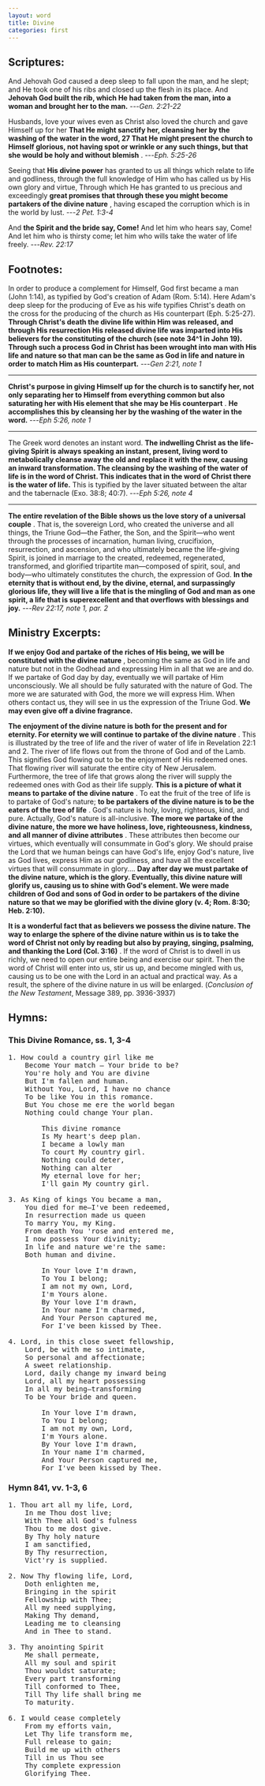 ```yaml
---
layout: word
title: Divine
categories: first
---
```


## Scriptures:

And Jehovah God caused a deep sleep to fall upon the man, and he slept; and He took one of his ribs and closed up the flesh in its place. And **Jehovah God built the rib, which He had taken from the man, into a woman and brought her to the man.**
---_Gen. 2:21-22_

Husbands, love your wives even as Christ also loved the church and gave Himself up for her **That He might sanctify her, cleansing her by the washing of the water in the word, 27 That He might present the church to Himself glorious, not having spot or wrinkle or any such things, but that she would be holy and without blemish** .
---_Eph. 5:25-26_

Seeing that **His divine power** has granted to us all things which relate to life and godliness, through the full knowledge of Him who has called us by His own glory and virtue, Through which He has granted to us precious and exceedingly **great promises that through these you might become partakers of the divine nature** , having escaped the corruption which is in the world by lust.
---_2 Pet. 1:3-4_

And **the Spirit and the bride say, Come!** And let him who hears say, Come! And let him who is thirsty come; let him who wills take the water of life freely.
---_Rev. 22:17_

## Footnotes:

In order to produce a complement for Himself, God first became a man (John 1:14), as typified by God's creation of Adam (Rom. 5:14). Here Adam's deep sleep for the producing of Eve as his wife typifies Christ's death on the cross for the producing of the church as His counterpart (Eph. 5:25-27). **Through Christ's death the divine life within Him was released, and through His resurrection His released divine life was imparted into His believers for the constituting of the church (see note 34^1 in John 19). Through such a process God in Christ has been wrought into man with His life and nature so that man can be the same as God in life and nature in order to match Him as His counterpart.**
---_Gen 2:21, note 1_

---

**Christ's purpose in giving Himself up for the church is to sanctify her, not only separating her to Himself from everything common but also saturating her with His element that she may be His counterpart** . **He accomplishes this by cleansing her by the washing of the water in the word.**
---_Eph 5:26, note 1_

---

The Greek word denotes an instant word. **The indwelling Christ as the life-giving Spirit is always speaking an instant, present, living word to metabolically cleanse away the old and replace it with the new, causing an inward transformation. The cleansing by the washing of the water of life is in the word of Christ. This indicates that in the word of Christ there is the water of life.** This is typified by the laver situated between the altar and the tabernacle (Exo. 38:8; 40:7).
---_Eph 5:26, note 4_

---

**The entire revelation of the Bible shows us the love story of a universal couple** . That is, the sovereign Lord, who created the universe and all things, the Triune God—the Father, the Son, and the Spirit—who went through the processes of incarnation, human living, crucifixion, resurrection, and ascension, and who ultimately became the life-giving Spirit, is joined in marriage to the created, redeemed, regenerated, transformed, and glorified tripartite man—composed of spirit, soul, and body—who ultimately constitutes the church, the expression of God. **In the eternity that is without end, by the divine, eternal, and surpassingly glorious life, they will live a life that is the mingling of God and man as one spirit, a life that is superexcellent and that overflows with blessings and joy.**
---_Rev 22:17, note 1, par. 2_

## Ministry Excerpts:

**If we enjoy God and partake of the riches of His being, we will be constituted with the divine nature** , becoming the same as God in life and nature but not in the Godhead and expressing Him in all that we are and do. If we partake of God day by day, eventually we will partake of Him unconsciously. We all should be fully saturated with the nature of God. The more we are saturated with God, the more we will express Him. When others contact us, they will see in us the expression of the Triune God. **We may even give off a divine fragrance.**

**The enjoyment of the divine nature is both for the present and for eternity. For eternity we will continue to partake of the divine nature** . This is illustrated by the tree of life and the river of water of life in Revelation 22:1 and 2. The river of life flows out from the throne of God and of the Lamb. This signifies God flowing out to be the enjoyment of His redeemed ones. That flowing river will saturate the entire city of New Jerusalem. Furthermore, the tree of life that grows along the river will supply the redeemed ones with God as their life supply. **This is a picture of what it means to partake of the divine nature** . To eat the fruit of the tree of life is to partake of God's nature; **to be partakers of the divine nature is to be the eaters of the tree of life** . God's nature is holy, loving, righteous, kind, and pure. Actually, God's nature is all-inclusive. **The more we partake of the divine nature, the more we have holiness, love, righteousness, kindness, and all manner of divine attributes** . These attributes then become our virtues, which eventually will consummate in God's glory. We should praise the Lord that we human beings can have God's life, enjoy God's nature, live as God lives, express Him as our godliness, and have all the excellent virtues that will consummate in glory…. **Day after day we must partake of the divine nature, which is the glory. Eventually, this divine nature will glorify us, causing us to shine with God's element. We were made children of God and sons of God in order to be partakers of the divine nature so that we may be glorified with the divine glory (v. 4; Rom. 8:30; Heb. 2:10).**

**It is a wonderful fact that as believers we possess the divine nature. The way to enlarge the sphere of the divine nature within us is to take the word of Christ not only by reading but also by praying, singing, psalming, and thanking the Lord (Col. 3:16)** . If the word of Christ is to dwell in us richly, we need to open our entire being and exercise our spirit. Then the word of Christ will enter into us, stir us up, and become mingled with us, causing us to be one with the Lord in an actual and practical way. As a result, the sphere of the divine nature in us will be enlarged.
(_Conclusion of the New Testament_, Message 389, pp. 3936-3937)

## Hymns:

### This Divine Romance, ss. 1, 3-4
<pre>
1. How could a country girl like me
    Become Your match — Your bride to be?
    You're holy and You are divine
    But I'm fallen and human.
    Without You, Lord, I have no chance
    To be like You in this romance.
    But You chose me ere the world began
    Nothing could change Your plan.

        This divine romance
        Is My heart's deep plan.
        I became a lowly man
        To court My country girl.
        Nothing could deter,
        Nothing can alter
        My eternal love for her;
        I'll gain My country girl.
 
3. As King of kings You became a man,
    You died for me—I've been redeemed,
    In resurrection made us queen
    To marry You, my King.
    From death You 'rose and entered me,
    I now possess Your divinity;
    In life and nature we're the same:
    Both human and divine.
  
        In Your love I'm drawn,
        To You I belong;
        I am not my own, Lord,
        I'm Yours alone.
        By Your love I'm drawn,
        In Your name I'm charmed,
        And Your Person captured me,
        For I've been kissed by Thee.
  
4. Lord, in this close sweet fellowship,
    Lord, be with me so intimate,
    So personal and affectionate;
    A sweet relationship.
    Lord, daily change my inward being
    Lord, all my heart possessing
    In all my being—transforming
    To be Your bride and queen.

        In Your love I'm drawn,
        To You I belong;
        I am not my own, Lord,
        I'm Yours alone.
        By Your love I'm drawn,
        In Your name I'm charmed,
        And Your Person captured me,
        For I've been kissed by Thee.
</pre>
    
### Hymn 841, vv. 1-3, 6 

<pre>
1. Thou art all my life, Lord,
    In me Thou dost live;
    With Thee all God's fulness
    Thou to me dost give.
    By Thy holy nature
    I am sanctified,
    By Thy resurrection,
    Vict'ry is supplied.
    
2. Now Thy flowing life, Lord,
    Doth enlighten me,
    Bringing in the spirit
    Fellowship with Thee;
    All my need supplying,
    Making Thy demand,
    Leading me to cleansing
    And in Thee to stand.

3. Thy anointing Spirit
    Me shall permeate,
    All my soul and spirit
    Thou wouldst saturate;
    Every part transforming
    Till conformed to Thee,
    Till Thy life shall bring me
    To maturity.

6. I would cease completely
    From my efforts vain,
    Let Thy life transform me,
    Full release to gain;
    Build me up with others
    Till in us Thou see
    Thy complete expression
    Glorifying Thee.
</pre>

